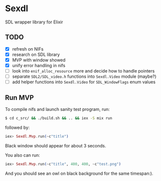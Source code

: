 # Sexdl

SDL wrapper library for Elixir


## TODO

- [x] refresh on NIFs
- [x] research on SDL library
- [x] MVP with window showed
- [x] unify error handling in nifs
- [ ] look into `enif_alloc_resource` more and decide how to handle pointers
- [ ] separate `SDL2/SDL_video.h` functions into `Sexdl.Video` module (maybe?)
- [ ] add helper functions into `Sexdl.Video` for `SDL_WindowFlags` enum values

## Run MVP

To compile nifs and launch sanity test program, run:

```bash
$ cd c_src/ && ./build.sh && .. && iex -S mix run
```

followed by:

```elixir
iex> Sexdl.Mvp.run(~c"title")
```

Black window should appear for about 3 seconds.

You also can run:

```elixir
iex> Sexdl.Mvp.run(~c"title", 400, 400, ~c"test.png")
```

And you should see an owl on black background for the same timespan:).
